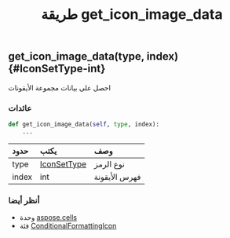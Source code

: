﻿---
title: طريقة get_icon_image_data
second_title: Aspose.Cells for Python via .NET API المراجع
description:
type: docs
weight: 20
url: /ar/python-net/aspose.cells/conditionalformattingicon/get_icon_image_data/
is_root: false
---
##  get_icon_image_data(type, index) {#IconSetType-int}
احصل على بيانات مجموعة الأيقونات


###  عائدات




```python
def get_icon_image_data(self, type, index):
    ...
```


| حدود| يكتب| وصف|
| :- | :- | :- |
| type | [IconSetType](/cells/ar/python-net/aspose.cells/iconsettype) | نوع الرمز|
| index | int | فهرس الأيقونة|



###  أنظر أيضا
* وحدة [aspose.cells](../../)
* فئة [ConditionalFormattingIcon](/cells/ar/python-net/aspose.cells/conditionalformattingicon)
